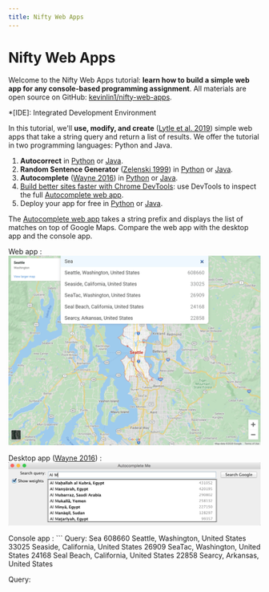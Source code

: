 ```yaml
---
title: Nifty Web Apps
---
```


# Nifty Web Apps

Welcome to the Nifty Web Apps tutorial: **learn how to build a simple web app for any console-based programming assignment**. All materials are open source on GitHub: [kevinlin1/nifty-web-apps](https://github.com/kevinlin1/nifty-web-apps).

*[IDE]: Integrated Development Environment

In this tutorial, we'll **use, modify, and create** ([Lytle et al. 2019](https://doi.org/10.1145/3304221.3319786)) simple web apps that take a string query and return a list of results. We offer the tutorial in two programming languages: Python and Java.

1. **Autocorrect** in [Python](autocorrect/python.md) or [Java](autocorrect/java.md).
1. **Random Sentence Generator** ([Zelenski 1999][]) in [Python](random-sentence-generator/python.md) or [Java](random-sentence-generator/java.md).
1. **Autocomplete** ([Wayne 2016][]) in [Python](autocomplete/python.md) or [Java](autocomplete/java.md).
1. [Build better sites faster with Chrome DevTools](https://youtu.be/VYyQv0CSZOE): use DevTools to inspect the full [Autocomplete web app][].
1. Deploy your app for free in [Python](deploy/python.md) or [Java](deploy/java.md).

[Zelenski 1999]: http://www-cs-faculty.stanford.edu/~zelenski/rsg/
[Wayne 2016]: http://nifty.stanford.edu/2016/wayne-autocomplete-me/
[Autocomplete web app]: https://autocomplete-me.herokuapp.com/

The [Autocomplete web app][] takes a string prefix and displays the list of matches on top of Google Maps. Compare the web app with the desktop app and the console app.

Web app
: ![Autocomplete web app](autocomplete-web.png)

Desktop app ([Wayne 2016][])
: ![Autocomplete desktop app](autocomplete-gui.png)

Console app
: ```
  Query: Sea
  608660 Seattle, Washington, United States
  33025 Seaside, California, United States
  26909 SeaTac, Washington, United States
  24168 Seal Beach, California, United States
  22858 Searcy, Arkansas, United States

  Query:
  ```
